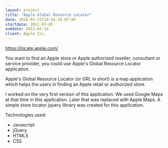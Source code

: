 ```yaml
---
layout: project
title: "Apple Global Resource Locator"
date: 2016-03-25T14:54:10-07:00
startdate: 2012-03-05
enddate: 2013-02-14
client: Apple Inc.
---
```


<https://locate.apple.com/>

You want to find an Apple store or Apple authorized reseller, consultant or service provider, you could use Apple's Global Resource Locator application.

<!--more-->

Apple's Global Resource Locator (or GRL in short) is a map application which helps the users in finding an Apple retail or authorized store.

I worked on the very first version of this application. We used Google Maps at that time in this application. Later that was replaced with Apple Maps. A simple store locator jquery library was created for this application.

Technologies used:

-   Javascript
-   jQuery
-   HTML5
-   CSS
